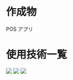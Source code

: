 # 作成物

POS アプリ

# 使用技術一覧

<img src="https://img.shields.io/badge/-Next.js-000000.svg?logo=next.js&style=plastic"> <img src="https://img.shields.io/badge/-Mysql-ffffff.svg?logo=mysql&style=plastic"> <img src="https://img.shields.io/badge/-FastAPI-ffffff.svg?logo=fastapi&style=plastic">
